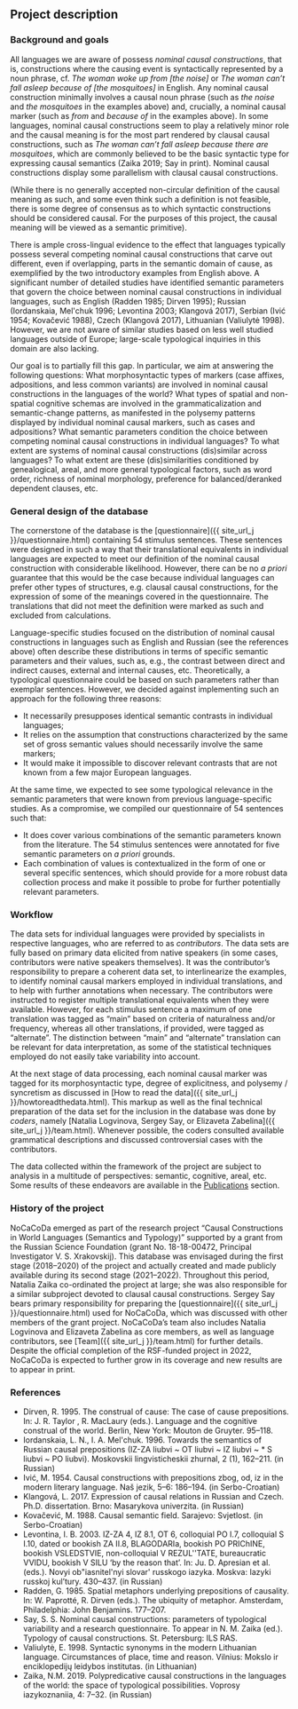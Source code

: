 ## Project description

### Background and goals

All languages we are aware of possess *nominal causal constructions*, that is, constructions where the causing event is syntactically represented by a noun phrase, cf. *The woman woke up from \[the noise\]* or *The woman can’t fall asleep because of \[the mosquitoes\]* in English. Any nominal causal construction minimally involves a causal noun phrase (such as *the noise* and *the mosquitoes* in the examples above) and, crucially, a nominal causal marker (such as *from* and *because of* in the examples above). In some languages, nominal causal constructions seem to play a relatively minor role and the causal meaning is for the most part rendered by clausal causal constructions, such as *The woman can’t fall asleep because there are mosquitoes*, which are commonly believed to be the basic syntactic type for expressing causal semantics (Zaika 2019; Say in print). Nominal causal constructions display some parallelism with clausal causal constructions.

(While there is no generally accepted non-circular definition of the causal meaning as such, and some even think such a definition is not feasible, there is some degree of consensus as to which syntactic constructions should be considered causal. For the purposes of this project, the causal meaning will be viewed as a semantic primitive).

There is ample cross-lingual evidence to the effect that languages typically possess several competing nominal causal constructions that carve out different, even if overlapping, parts in the semantic domain of cause, as exemplified by the two introductory examples from English above. A significant number of detailed studies have identified semantic parameters that govern the choice between nominal causal constructions in individual languages, such as English (Radden 1985; Dirven 1995); Russian (Iordanskaia, Mel'chuk 1996; Levontina 2003; Klangová 2017), Serbian (Ivić 1954; Kovačević 1988), Czech (Klangová 2017), Lithuanian (Valiulytė 1998). However, we are not aware of similar studies based on less well studied languages outside of Europe; large-scale typological inquiries in this domain are also lacking. 

Our goal is to partially fill this gap. In particular, we aim at answering the following questions:
What morphosyntactic types of markers (case affixes, adpositions, and less common variants) are involved in nominal causal constructions in the languages of the world?
What types of spatial and non-spatial cognitive schemas are involved in the grammaticalization and semantic-change patterns, as manifested in the polysemy patterns displayed by individual nominal causal markers, such as cases and adpositions?
What semantic parameters condition the choice between competing nominal causal constructions in individual languages?
To what extent are systems of nominal causal constructions (dis)similar across languages?
To what extent are these (dis)similarities conditioned by genealogical, areal, and more general typological factors, such as word order, richness of nominal morphology, preference for balanced/deranked dependent clauses, etc.

### General design of the database

The cornerstone of the database is the [questionnaire]({{ site_url_j }}/questionnaire.html) containing 54 stimulus sentences. These sentences were designed in such a way that their translational equivalents in individual languages are expected to meet our definition of the nominal causal construction with considerable likelihood. However, there can be no *a priori* guarantee that this would be the case because individual languages can prefer other types of structures, e.g. clausal causal constructions, for the expression of some of the meanings covered in the questionnaire. The translations that did not meet the definition were marked as such and excluded from calculations.

Language-specific studies focused on the distribution of nominal causal constructions in languages such as English and Russian (see the references above) often describe these distributions in terms of specific semantic parameters and their values, such as, e.g., the contrast between direct and indirect causes, external and internal causes, etc. Theoretically, a typological questionnaire could be based on such parameters rather than exemplar sentences. However, we decided against implementing such an approach for the following three reasons:

- It necessarily presupposes identical semantic contrasts in individual languages;
- It relies on the assumption that constructions characterized by the same set of gross semantic values should necessarily involve the same markers;
- It would make it impossible to discover relevant contrasts that are not known from a few major European languages.

At the same time, we expected to see some typological relevance in the semantic parameters that were known from previous language-specific studies. As a compromise, we compiled our questionnaire of 54 sentences such that:

- It does cover various combinations of the semantic parameters known from the literature. The 54 stimulus sentences were annotated for five semantic parameters on *a priori* grounds.
- Each combination of values is contextualized in the form of one or several specific sentences, which should provide for a more robust data collection process and make it possible to probe for further potentially relevant parameters.

### Workflow

The data sets for individual languages were provided by specialists in respective languages, who are referred to as *contributors*. The data sets are fully based on primary data elicited from native speakers (in some cases, contributors were native speakers themselves). It was the contributor’s responsibility to prepare a coherent data set, to interlinearize the examples, to identify nominal causal markers employed in individual translations, and to help with further annotations when necessary. The contributors were instructed to register multiple translational equivalents when they were available. However, for each stimulus sentence a maximum of one translation was tagged as “main” based on criteria of naturalness and/or frequency, whereas all other translations, if provided, were tagged as “alternate”. The distinction between “main” and “alternate” translation can be relevant for data interpretation, as some of the statistical techniques employed do not easily take variability into account.

At the next stage of data processing, each nominal causal marker was tagged for its morphosyntactic type, degree of explicitness, and polysemy / syncretism as discussed in [How to read the data]({{ site_url_j }}/howtoreadthedata.html). This markup as well as the final technical preparation of the data set for the inclusion in the database was done by *coders*, namely [Natalia Logvinova, Sergey Say, or Elizaveta Zabelina]({{ site_url_j }}/team.html). Whenever possible, the coders consulted available grammatical descriptions and discussed controversial cases with the contributors.

The data collected within the framework of the project are subject to analysis in a multitude of perspectives: semantic, cognitive, areal, etc. Some results of these endeavors are available in the [Publications](https://nocacoda.info/publications.html) section.

### History of the project

NoCaCoDa emerged as part of the research project “Causal Constructions in World Languages (Semantics and Typology)” supported by a grant from the Russian Science Foundation (grant No. 18-18-00472, Principal Investigator V. S. Xrakovskij). This database was envisaged during the first stage (2018–2020) of the project and actually created and made publicly available during its second stage (2021–2022). Throughout this period, Natalia Zaika co-ordinated the project at large; she was also responsible for a similar subproject devoted to clausal causal constructions. Sergey Say bears primary responsibility for preparing the [questionnaire]({{ site_url_j }}/questionnaire.html) used for NoCaCoDa, which was discussed with other members of the grant project. NoCaCoDa’s team also includes Natalia Logvinova and Elizaveta Zabelina as core members, as well as language contributors, see [Team]({{ site_url_j }}/team.html) for further details. Despite the official completion of the RSF-funded project in 2022, NoCaCoDa is expected to further grow in its coverage and new results are to appear in print.

### References

* Dirven, R. 1995. The construal of cause: The case of cause prepositions. In: J. R. Taylor , R. MacLaury (eds.). Language and the cognitive construal of the world. Berlin, New York: Mouton de Gruyter. 95–118.
* Iordanskaia, L. N., I. A. Mel'chuk. 1996. Towards the semantics of Russian causal prepositions (IZ-ZA liubvi ~ OT liubvi ~ IZ liubvi ~ * S liubvi ~ PO liubvi). Moskovskii lingvisticheskii zhurnal, 2 (1), 162–211. (in Russian)
* Ivić, M. 1954. Causal constructions with prepositions zbog, od, iz in the modern literary language. Naš jezik, 5–6: 186–194. (in Serbo-Croatian)
* Klangová, L. 2017. Expression of causal relations in Russian and Czech. Ph.D. dissertation. Brno: Masarykova univerzita. (in Russian)
* Kovačević, M. 1988. Causal semantic field. Sarajevo: Svjetlost. (in Serbo-Croatian)
* Levontina, I. B. 2003. IZ-ZA 4, IZ 8.1, OT 6, colloquial PO I.7, colloquial S I.10, dated or bookish ZA II.8, BLAGODARIa, bookish PO PRIChINE, bookish VSLEDSTVIE, non-colloquial V REZUL''TATE, bureaucratic VVIDU, bookish V SILU ‘by the reason that’. In: Ju. D. Apresian et al. (eds.). Novyi ob"iasnitel'nyi slovar' russkogo iazyka. Moskva: Iazyki russkoj kul’tury. 430–437. (in Russian)
* Radden, G. 1985. Spatial metaphors underlying prepositions of causality. In: W. Paprotté, R. Dirven (eds.). The ubiquity of metaphor. Amsterdam, Philadelphia: John Benjamins. 177–207.
* Say, S. S. Nominal causal constructions: parameters of typological variability and a research questionnaire. To appear in N. M. Zaika (ed.). Typology of causal constructions. St. Petersburg: ILS RAS.
* Valiulytė, E. 1998. Syntactic synonyms in the modern Lithuanian language. Circumstances of place, time and reason. Vilnius: Mokslo ir enciklopedijų leidybos institutas. (in Lithuanian)
* Zaika, N.M. 2019. Polypredicative causal constructions in the languages of the world: the space of typological possibilities. Voprosy iazykoznaniia, 4: 7–32. (in Russian)
